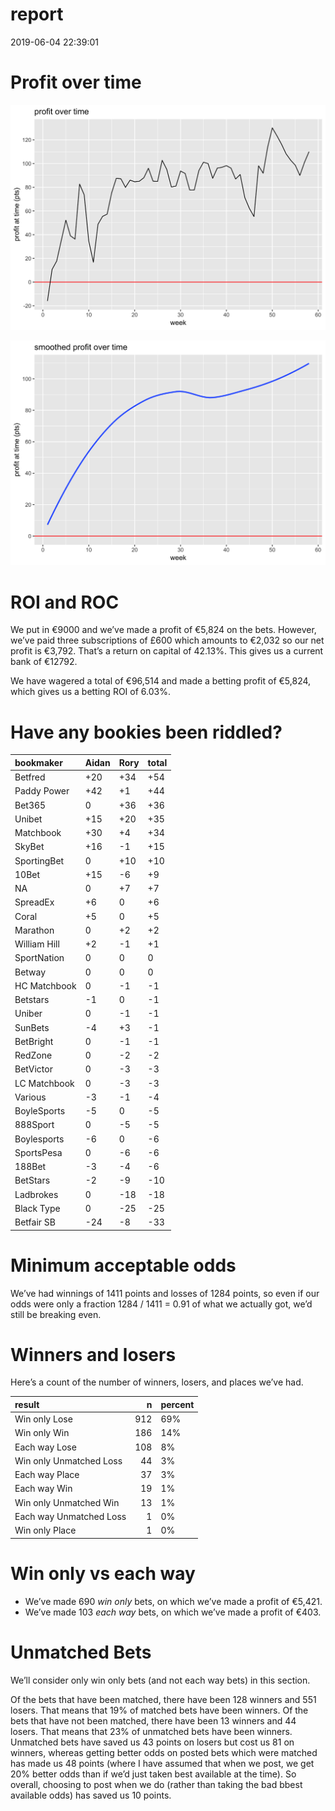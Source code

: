 report
================
2019-06-04 22:39:01

# Profit over time

![](report_files/figure-gfm/profit-over-time-1.png)<!-- -->

![](report_files/figure-gfm/profit-over-time-smooth-1.png)<!-- -->

# ROI and ROC

We put in €9000 and we’ve made a profit of €5,824 on the bets. However,
we’ve paid three subscriptions of £600 which amounts to €2,032 so our
net profit is €3,792. That’s a return on capital of 42.13%. This gives
us a current bank of €12792.

We have wagered a total of €96,514 and made a betting profit of €5,824,
which gives us a betting ROI of 6.03%.

# Have any bookies been riddled?

| bookmaker    | Aidan | Rory | total |
| :----------- | :---- | :--- | :---- |
| Betfred      | \+20  | \+34 | \+54  |
| Paddy Power  | \+42  | \+1  | \+44  |
| Bet365       | 0     | \+36 | \+36  |
| Unibet       | \+15  | \+20 | \+35  |
| Matchbook    | \+30  | \+4  | \+34  |
| SkyBet       | \+16  | \-1  | \+15  |
| SportingBet  | 0     | \+10 | \+10  |
| 10Bet        | \+15  | \-6  | \+9   |
| NA           | 0     | \+7  | \+7   |
| SpreadEx     | \+6   | 0    | \+6   |
| Coral        | \+5   | 0    | \+5   |
| Marathon     | 0     | \+2  | \+2   |
| William Hill | \+2   | \-1  | \+1   |
| SportNation  | 0     | 0    | 0     |
| Betway       | 0     | 0    | 0     |
| HC Matchbook | 0     | \-1  | \-1   |
| Betstars     | \-1   | 0    | \-1   |
| Uniber       | 0     | \-1  | \-1   |
| SunBets      | \-4   | \+3  | \-1   |
| BetBright    | 0     | \-1  | \-1   |
| RedZone      | 0     | \-2  | \-2   |
| BetVictor    | 0     | \-3  | \-3   |
| LC Matchbook | 0     | \-3  | \-3   |
| Various      | \-3   | \-1  | \-4   |
| BoyleSports  | \-5   | 0    | \-5   |
| 888Sport     | 0     | \-5  | \-5   |
| Boylesports  | \-6   | 0    | \-6   |
| SportsPesa   | 0     | \-6  | \-6   |
| 188Bet       | \-3   | \-4  | \-6   |
| BetStars     | \-2   | \-9  | \-10  |
| Ladbrokes    | 0     | \-18 | \-18  |
| Black Type   | 0     | \-25 | \-25  |
| Betfair SB   | \-24  | \-8  | \-33  |

# Minimum acceptable odds

We’ve had winnings of 1411 points and losses of 1284 points, so even if
our odds were only a fraction 1284 / 1411 = 0.91 of what we actually
got, we’d still be breaking even.

# Winners and losers

Here’s a count of the number of winners, losers, and places we’ve had.

| result                  |   n | percent |
| :---------------------- | --: | :------ |
| Win only Lose           | 912 | 69%     |
| Win only Win            | 186 | 14%     |
| Each way Lose           | 108 | 8%      |
| Win only Unmatched Loss |  44 | 3%      |
| Each way Place          |  37 | 3%      |
| Each way Win            |  19 | 1%      |
| Win only Unmatched Win  |  13 | 1%      |
| Each way Unmatched Loss |   1 | 0%      |
| Win only Place          |   1 | 0%      |

# Win only vs each way

  - We’ve made 690 *win only* bets, on which we’ve made a profit of
    €5,421.
  - We’ve made 103 *each way* bets, on which we’ve made a profit of
    €403.

# Unmatched Bets

We’ll consider only win only bets (and not each way bets) in this
section.

Of the bets that have been matched, there have been 128 winners and 551
losers. That means that 19% of matched bets have been winners. Of the
bets that have not been matched, there have been 13 winners and 44
losers. That means that 23% of unmatched bets have been winners.
Unmatched bets have saved us 43 points on losers but cost us 81 on
winners, whereas getting better odds on posted bets which were matched
has made us 48 points (where I have assumed that when we post, we get
20% better odds than if we’d just taken best available at the time). So
overall, choosing to post when we do (rather than taking the bad bbest
available odds) has saved us 10 points.

